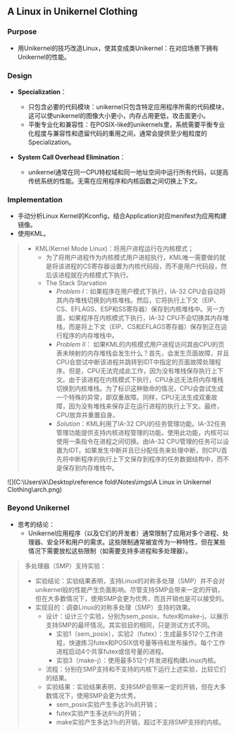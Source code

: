 ## A Linux in Unikernel Clothing

### Purpose

- 用Unikernel的技巧改造Linux，使其变成类Unikernel：在对应场景下拥有Unikernel的性能。

### Design

- **Specialization**：
	- 只包含必要的代码模块：unikernel只包含特定应用程序所需的代码模块，这可以使unikernel的图像大小更小，内存占用更低，攻击面更小。
	- 平衡专业化和兼容性：在POSIX-like的unikernels里，系统需要平衡专业化程度与兼容性和遗留代码的重用之间，通常会提供至少粗粒度的Specialization。

- **System Call Overhead Elimination**：
	- unikernel通常在同一CPU特权域和同一地址空间中运行所有代码，以提高传统系统的性能。无需在应用程序和内核函数之间切换上下文。

### Implementation

- 手动分析Linux Kernel的Kconfig，结合Application对应menifest为应用构建镜像。
- 使用KML。

> - KML(Kernel Mode Linux)：将用户进程运行在内核模式；
> 	- 为了将用户进程作为内核模式用户进程执行，KML唯一需要做的就是将该进程的CS寄存器设置为内核代码段，而不是用户代码段，然后该进程就在内核模式下执行。
> 	- The Stack Starvation
> 		- *Problem I*：如果程序在用户模式下执行，IA-32 CPU会自动将其内存堆栈切换到内核堆栈。然后，它将执行上下文（EIP、CS、EFLAGS、ESP和SS寄存器）保存到内核堆栈中。另一方面，如果程序在内核模式下执行，IA-32 CPU不会切换其内存堆栈，而是将上下文（EIP、CS和EFLAGS寄存器）保存到正在运行程序的内存堆栈中。
> 		- *Problem II*： 如果KML的内核模式用户进程访问其由CPU的页表未映射的内存堆栈会发生什么？首先，会发生页面故障，并且CPU会尝试中断该进程并跳转到IDT中指定的页面故障处理程序。但是，CPU无法完成此工作，因为没有堆栈保存执行上下文。由于该进程在内核模式下执行，CPU永远无法将内存堆栈切换到内核堆栈。为了标识这种致命的情况，CPU会尝试生成一个特殊的异常，即双重故障。同样，CPU无法生成双重故障，因为没有堆栈来保存正在运行进程的执行上下文。最终，CPU放弃并重置自身。
> 		- *Solution*：KML利用了IA-32 CPU的任务管理功能。IA-32任务管理功能提供支持内核进程管理的功能。使用此功能，内核可以使用一条指令在进程之间切换。由IA-32 CPU管理的任务可以设置为IDT。如果发生中断并且已分配任务来处理中断，则CPU首先将中断程序的执行上下文保存到程序的任务数据结构中，而不是保存到内存堆栈中。
> 		

![](C:\Users\k\Desktop\reference fold\Notes\imgs\A Linux in Unikernel Clothing\arch.png)


### Beyond Unikernel

- 思考的结论：
	- Unikernel应用程序（以及它们的开发者）通常限制了应用对多个进程、处理器、安全环和用户的需求。这些限制通常被宣传为一种特性，但在某些情况下需要放松这些限制（如需要支持多进程和多处理器）。

> 多处理器（SMP）支持实验：
> - 实验结论：实验结果表明，支持Linux的对称多处理（SMP）并不会对unikernel般的性能产生负面影响。尽管支持SMP会带来一定的开销，但在大多数情况下，使用SMP会更为优秀，而且开销也是可以接受的。
> - 实现目的：调查Linux的对称多处理（SMP）支持的效果。
> 	- 设计：设计三个实验，分别为sem_posix、futex和make-j，以展示支持SMP的最坏情况。其实验目的相同，只是测试方式不同。
> 		- 实验1（sem_posix），实验2（futex）：生成最多512个工作进程，快速练习futex和POSIX信号量等待和发布操作。每个工作进程启动4个共享futex或信号量的进程。
> 		- 实验3（make-j）：使用最多512个并发进程构建Linux内核。
> 	- 流程：分别在SMP支持和不支持的内核下运行上述实验，比较它们的结果。
> 	- 实验结果：实验结果表明，支持SMP会带来一定的开销，但在大多数情况下，使用SMP会更为优秀。
> 		- sem_posix实验产生多达3％的开销；
> 		- futex实验产生多达8％的开销；
> 		- make实验产生多达3％的开销，超过不支持SMP支持的内核。